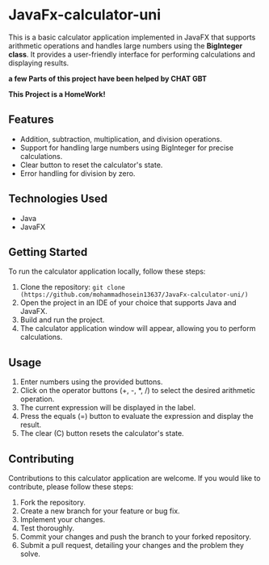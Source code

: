 # JavaFx-calculator-uni

This is a basic calculator application implemented in JavaFX that supports arithmetic operations and handles large numbers using the **BigInteger class**. It provides a user-friendly interface for performing calculations and displaying results.

**a few Parts of this project have been helped by CHAT GBT**

**This Project is a HomeWork!**


## Features

- Addition, subtraction, multiplication, and division operations.
- Support for handling large numbers using BigInteger for precise calculations.
- Clear button to reset the calculator's state.
- Error handling for division by zero.

## Technologies Used

- Java
- JavaFX

## Getting Started

To run the calculator application locally, follow these steps:

1. Clone the repository: `git clone (https://github.com/mohammadhosein13637/JavaFx-calculator-uni/)`
2. Open the project in an IDE of your choice that supports Java and JavaFX.
3. Build and run the project.
4. The calculator application window will appear, allowing you to perform calculations.

## Usage

1. Enter numbers using the provided buttons.
2. Click on the operator buttons (+, -, *, /) to select the desired arithmetic operation.
3. The current expression will be displayed in the label.
4. Press the equals (=) button to evaluate the expression and display the result.
5. The clear (C) button resets the calculator's state.

## Contributing

Contributions to this calculator application are welcome. If you would like to contribute, please follow these steps:

1. Fork the repository.
2. Create a new branch for your feature or bug fix.
3. Implement your changes.
4. Test thoroughly.
5. Commit your changes and push the branch to your forked repository.
6. Submit a pull request, detailing your changes and the problem they solve.

